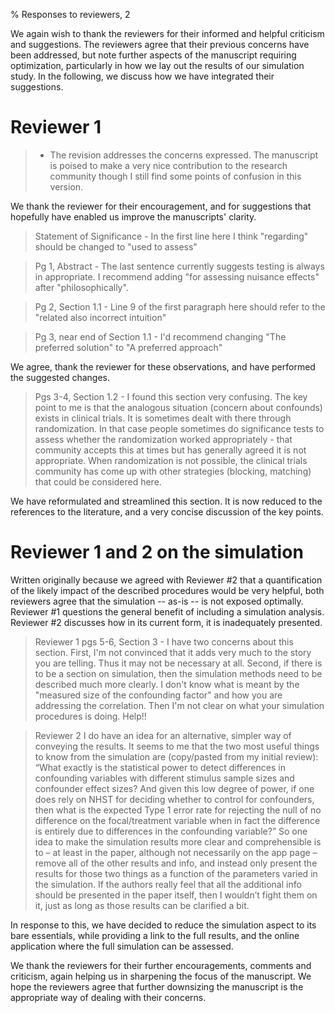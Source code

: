% Responses to reviewers, 2

We again wish to thank the reviewers for their informed and helpful criticism and suggestions. The reviewers agree that their previous concerns have been addressed, but note further aspects of the manuscript requiring optimization, particularly in how we lay out the results of our simulation study. In the following, we discuss how we have integrated their suggestions.

# Reviewer 1

>- The revision addresses the concerns expressed.  The manuscript is poised to make a very nice contribution to the research community though I still find some points of confusion in this version.

We thank the reviewer for their encouragement, and for suggestions that hopefully have enabled us improve the manuscripts' clarity.

>Statement of Significance - In the first line here I think "regarding" should be changed to "used to assess"

>Pg 1, Abstract - The last sentence currently suggests testing is always in appropriate.  I recommend adding "for assessing nuisance effects" after "philosophically".

>Pg 2, Section 1.1 - Line 9 of the first paragraph here should refer to the "related also incorrect intuition"

>Pg 3, near end of Section 1.1 - I'd recommend changing "The preferred solution" to "A preferred approach"

We agree, thank the reviewer for these observations, and have performed the suggested changes.

>Pgs 3-4, Section 1.2 - I found this section very confusing.  The key point to me is that the analogous situation (concern about confounds) exists in clinical trials.  It is sometimes dealt with there through randomization.  In that case people sometimes do significance tests to assess whether the randomization worked appropriately - that community accepts this at times but has generally agreed it is not appropriate.  When randomization is not possible, the clinical trials community has come up with other strategies (blocking, matching) that could be considered here.

We have reformulated and streamlined this section. It is now reduced to the references to the literature, and a very concise discussion of the key points.

# Reviewer 1 and 2 on the simulation

Written originally because we agreed with Reviewer #2 that a quantification of the likely impact of the described procedures would be very helpful, both reviewers agree that the simulation -- as-is -- is not exposed optimally. Reviewer #1 questions the general benefit of including a simulation analysis. Reviewer #2 discusses how in its current form, it is inadequately presented.

>Reviewer 1
>pgs 5-6, Section 3 - I have two concerns about this section.  First, I'm not convinced that it adds very much to the story you are telling.  Thus it may not be necessary at all.  Second, if there is to be a section on simulation, then the simulation methods need to be described much more clearly.  I don't know what is meant by the "measured size of the confounding factor" and how you are addressing the correlation.  Then I'm not clear on what your simulation procedures is doing. Help!!

>Reviewer 2
>I do have an idea for an alternative, simpler way of conveying the results. It seems to me that the two most useful things to know from the simulation are (copy/pasted from my initial review): “What exactly is the statistical power to detect differences in confounding variables with different stimulus sample sizes and confounder effect sizes? And given this low degree of power, if one does rely on NHST for deciding whether to control for confounders, then what is the expected Type 1 error rate for rejecting the null of no difference on the focal/treatment variable when in fact the difference is entirely due to differences in the confounding variable?” So one idea to make the simulation results more clear and comprehensible is to – at least in the paper, although not necessarily on the app page – remove all of the other results and info, and instead only present the results for those two things as a function of the parameters varied in the simulation. If the authors really feel that all the additional info should be presented in the paper itself, then I wouldn’t fight them on it, just as long as those results can be clarified a bit.

In response to this, we have decided to reduce the simulation aspect to its bare essentials, while providing a link to the full results, and the online application where the full simulation can be assessed.

We thank the reviewers for their further encouragements, comments and criticism, again helping us in sharpening the focus of the manuscript. We hope the reviewers agree that further downsizing the manuscript is the appropriate way of dealing with their concerns.
